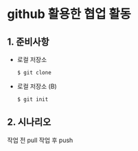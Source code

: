# github 활용한 협업 활동

## 1. 준비사항

* 로컬 저장소

  ` $ git clone `

* 로컬 저장소 (B)

  `$ git init  `

## 2. 시나리오

작업 전 pull 작업 후 push